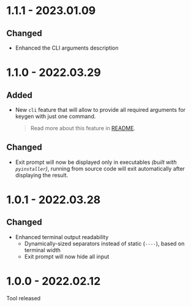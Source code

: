 # 1.1.1 - 2023.01.09
## Changed
- Enhanced the CLI arguments description


# 1.1.0 - 2022.03.29
## Added
- New `cli` feature that will allow to provide all required arguments for keygen with just one command.
  > Read more about this feature in [README](./README.md#cli).

## Changed
- Exit prompt will now be displayed only in executables *(built with `pyinstaller`)*, running from source code will exit automatically after displaying the result.


# 1.0.1 - 2022.03.28
## Changed
- Enhanced terminal output readability
  - Dynamically-sized separators instead of static (`----`), based on terminal width
  - Exit prompt will now hide all input


# 1.0.0 - 2022.02.12
Tool released
